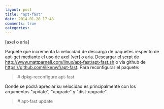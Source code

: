 ```yaml
---
layout: post
title: "apt-fast"
date: 2014-01-28 17:48
comments: true
categories: 
---
```

[axel o aria]

Paquete que incrementa la velocidad de descarga de paquetes respecto de apt-get mediante el uso de axel [ver] o aria. Descargar el scrpt de http://www.mattparnell.com/linux/apt-fast/apt-fast.sh o via github de https://github.com/ilikenwf/apt-fast. Para reconfigurar el paquete:

>\# dpkg-reconfigure apt-fast

Donde se podrá apreciar su velocidad es principalmente con los argumentos "update", "upgrade" y "dist-upgrade".

>\# apt-fast update

